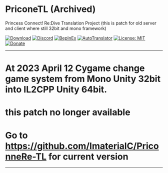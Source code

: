 # PriconeTL (Archived)

Princess Connect! Re:Dive Translation Project
(this is patch for old server and client where still 32bit and mono framework)

[![Download](https://img.shields.io/github/downloads/ImaterialC/PriconeTL/total.svg?color=brightgreen&label=download&style=flat)](https://github.com/ImaterialC/PriconeTL/releases/latest "Download") [![Discord](https://img.shields.io/discord/967648014497890325?color=blue&labelColor=555555&label=discord&logo=discord&style=flat)](https://discord.gg/vZjAy67KpB "Discord") [![BepInEx](https://img.shields.io/badge/-BepInEx-yellow.svg?logo=unity&labelColor=555555&style=flat)](https://github.com/BepInEx/BepInEx "BepInEx") [![AutoTranslator](https://img.shields.io/badge/-AutoTranslator-orange.svg?logo=unity&labelColor=555555&style=flat)](https://github.com/bbepis/XUnity.AutoTranslator "AutoTranslator") [![License: MIT](https://img.shields.io/badge/License-MIT-yellow.svg)](https://opensource.org/licenses/MIT) [![Donate](https://img.shields.io/badge/_-donate-red.svg?logo=githubsponsors&labelColor=555555&style=flat)](#-donation "Donate")

---
# At 2023 April 12 Cygame change game system from Mono Unity 32bit into IL2CPP Unity 64bit.
# this patch no longer available

# Go to https://github.com/ImaterialC/PriconneRe-TL for current version
---
